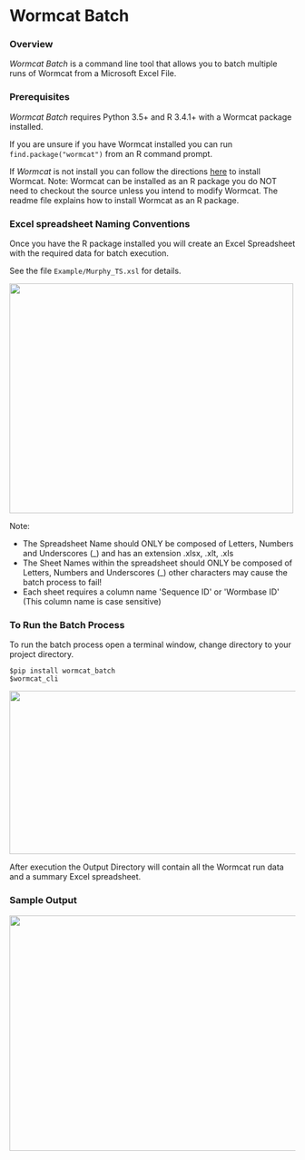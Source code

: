 # Wormcat Batch

### Overview
*Wormcat Batch* is a command line tool that allows you to batch multiple
runs of Wormcat from a Microsoft Excel File.


### Prerequisites

*Wormcat Batch* requires Python 3.5+ and R 3.4.1+ with a Wormcat
package installed.

If you are unsure if you have Wormcat installed you can run
`find.package("wormcat")` from an R command prompt.

If *Wormcat* is not install you can follow the directions
[here](https://github.com/dphiggs01/Wormcat/blob/master/README.md)
to install Wormcat. Note: Wormcat can be installed as an R package you
do NOT need to checkout the source unless you intend to modify Wormcat.
The readme file explains how to install Wormcat as an R package.


### Excel spreadsheet Naming Conventions

Once you have the R package installed you will create an Excel
Spreadsheet with the required data for batch execution.

See the file `Example/Murphy_TS.xsl` for details.

<img src="./Images/Sample_Input.png"  height="405" width="500"/>

Note:

* The Spreadsheet Name should ONLY be composed of Letters, Numbers and
Underscores (_) and has an extension .xlsx, .xlt, .xls
* The Sheet Names within the spreadsheet should ONLY be composed of
Letters, Numbers and Underscores (_) other characters may cause the
batch process to fail!
* Each sheet requires a column name 'Sequence ID' or 'Wormbase ID'
(This column name is case sensitive)

### To Run the Batch Process

To run the batch process open a terminal window, change directory to your
project directory.

```
$pip install wormcat_batch
$wormcat_cli
```

<img src="./Images/Example_Run.png"  height="288" width="800"/>


After execution the Output Directory will contain all the Wormcat run data and a
summary Excel spreadsheet.



### Sample Output

<img src="./Images/Sample_Output.png"  height="415" width="800"/>




